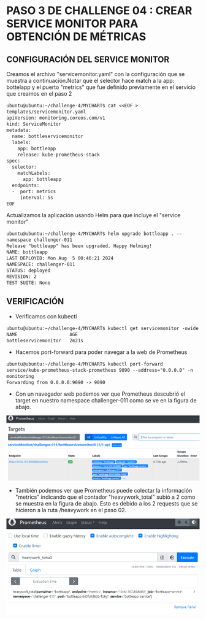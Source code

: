 # PASO 3 DE CHALLENGE 04 : CREAR SERVICE MONITOR PARA OBTENCIÓN DE MÉTRICAS

## CONFIGURACIÓN DEL SERVICE MONITOR

Creamos el archivo "servicemonitor.yaml" con la configuración que se muestra a continuación.Notar que el selector hace match a la app: bottelapp y el puerto "metrics" que fue definido previamente en el servicio que creamos en el paso 2

```
ubuntu@ubuntu:~/challenge-4/MYCHART$ cat <<EOF > templates/servicemonitor.yaml
apiVersion: monitoring.coreos.com/v1
kind: ServiceMonitor
metadata:
  name: bottleservicemonitor
  labels:
    app: bottleapp
    release: kube-prometheus-stack
spec:
  selector:
    matchLabels:
      app: bottleapp
  endpoints:
  -  port: metrics
     interval: 5s
EOF
```

Actualizamos la aplicación usando Helm para que incluye el "service monitor"

```
ubuntu@ubuntu:~/challenge-4/MYCHART$ helm upgrade bottleapp . --namespace challenger-011
Release "bottleapp" has been upgraded. Happy Helming!
NAME: bottleapp
LAST DEPLOYED: Mon Aug  5 00:46:21 2024
NAMESPACE: challenger-011
STATUS: deployed
REVISION: 2
TEST SUITE: None
```

## VERIFICACIÓN

- Verificamos con kubectl
```
ubuntu@ubuntu:~/challenge-4/MYCHART$ kubectl get servicemonitor -owide
NAME                   AGE
bottleservicemonitor   2m21s
```

- Hacemos port-forward para poder navegar a la web de Prometheus
```
ubuntu@ubuntu:~/challenge-4/MYCHART$ kubectl port-forward service/kube-prometheus-stack-prometheus 9090 --address="0.0.0.0" -n monitoring
Forwarding from 0.0.0.0:9090 -> 9090
```

- Con un navegador web podemos ver que Prometheus descubrió el target en nuestro namespace challenger-011 como se ve en la figura de abajo.

<img src="./prometheus_target.PNG">

- También podemos ver que Prometheus puede colectar la información "metrics" indicando que el contador "heavywork_total" subió a 2 como se muestra en la figura de abajo. Esto es debido a los 2 requests que se hicieron a la ruta /heavywork en el paso 02.

<img src="./prometheus_graph_heavywork.PNG">
